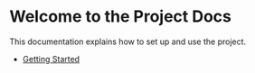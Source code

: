 # Welcome to the Project Docs

This documentation explains how to set up and use the project.

- [Getting Started](guide.md)
